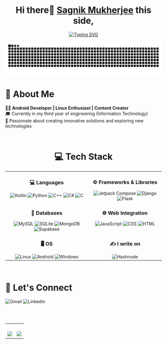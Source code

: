 <link rel="stylesheet" href="https://cdn.jsdelivr.net/gh/devicons/devicon@v2.15.1/devicon.min.css">
<h1 align="center"><font family="outfit">Hi there👋 <a href="https://www.linkedin.com/in/sagnikmukherjee/">Sagnik Mukherjee</a> this side,</font></h1>
<p align="center">
<a href="https://git.io/typing-svg"><img src="https://readme-typing-svg.herokuapp.com?font=Fira+Code&duration=2000&pause=200&color=EBF724&width=435&lines=Native+Android+Dev;Content+Creator;Freelancer" alt="Typing SVG" /></a></p>


![snake gif](https://github.com/itssagnikmukherjee/itssagnikmukherjee/blob/output/github-contribution-grid-snake-dark.svg)


# 🚀 About Me

👨‍💻 **Android Developer | Linux Enthusiast | Content Creator**<br>
🎓 Currently in my third year of engineering (Information Technology)<br>
🌟 Passionate about creating innovative solutions and exploring new technologies

<br>

<h1 style="text-align: center;">💻 Tech Stack</h1>
<table style="border-collapse: collapse; width: 100%;">
  <tr>
    <td style="border: none; vertical-align: top; text-align: center; margin-bottom: 10px;">
      <h3>💻 Languages</h3>
      <img src="https://img.shields.io/badge/Kotlin-B125EA?style=for-the-badge&logo=kotlin&logoColor=white" alt="Kotlin">
      <img src="https://img.shields.io/badge/Python-FFD43B?style=for-the-badge&logo=python&logoColor=blue" alt="Python">
      <img src="https://img.shields.io/badge/C%2B%2B-00599C?style=for-the-badge&logo=c%2B%2B&logoColor=white" alt="C++">
      <img src="https://img.shields.io/badge/C%23-239120?style=for-the-badge&logo=csharp&logoColor=white" alt="C#">
      <img src="https://img.shields.io/badge/C-00599C?style=for-the-badge&logo=c&logoColor=white" alt="C">
    </td>
    <td style="border: none; vertical-align: top; text-align: center; margin-bottom: 10px;">
      <h3>⚙ Frameworks & Libraries</h3>
      <img src="https://img.shields.io/badge/Jetpack%20Compose%20-black?style=for-the-badge&logo=jetpackcompose" alt="Jetpack Compose">
      <img src="https://img.shields.io/badge/Django-092E20?style=for-the-badge&logo=django&logoColor=green" alt="Django">
      <img src="https://img.shields.io/badge/Flask-000000?style=for-the-badge&logo=flask&logoColor=white" alt="Flask">
    </td>
  </tr>
  <tr>
    <td style="border: none; vertical-align: top; text-align: center; margin-bottom: 10px;">
      <h3>📁 Databases</h3>
      <img src="https://img.shields.io/badge/MySQL-005C84?style=for-the-badge&logo=mysql&logoColor=white" alt="MySQL">
      <img src="https://img.shields.io/badge/Sqlite-003B57?style=for-the-badge&logo=sqlite&logoColor=white" alt="SQLite">
      <img src="https://img.shields.io/badge/MongoDB-4EA94B?style=for-the-badge&logo=mongodb&logoColor=white" alt="MongoDB">
      <img src="https://img.shields.io/badge/Supabase-181818?style=for-the-badge&logo=supabase&logoColor=white" alt="Supabase">
    </td>
    <td style="border: none; vertical-align: top; text-align: center; margin-bottom: 10px;">
      <h3>🌐 Web Integration</h3>
      <img src="https://img.shields.io/badge/JavaScript-323330?style=for-the-badge&logo=javascript&logoColor=F7DF1E" alt="JavaScript">
      <img src="https://img.shields.io/badge/CSS3-1572B6?style=for-the-badge&logo=css3&logoColor=white" alt="CSS">
      <img src="https://img.shields.io/badge/HTML5-E34F26?style=for-the-badge&logo=html5&logoColor=white" alt="HTML">
    </td>
  </tr>
  <tr>
    <td style="border: none; vertical-align: top; text-align: center; margin-bottom: 10px;">
      <h3>🖥️ OS</h3>
      <img src="https://img.shields.io/badge/Linux-FCC624?style=for-the-badge&logo=linux&logoColor=black" alt="Linux">
      <img src="https://img.shields.io/badge/Android-3DDC84?style=for-the-badge&logo=android&logoColor=white" alt="Android">
      <img src="https://img.shields.io/badge/Windows-0078D6?style=for-the-badge&logo=windows&logoColor=white" alt="Windows">
    </td>
    <td style="border: none; vertical-align: top; text-align: center; margin-bottom: 10px;">
      <h3>✍ I write on</h3>
      <img src="https://img.shields.io/badge/Hashnode-2962FF?style=for-the-badge&logo=hashnode&logoColor=white" alt="Hashnode">
    </td>
  </tr>
</table>


<br>

  
# 🤝 Let's Connect
  ![Gmail](https://img.shields.io/badge/Gmail-D14836?style=for-the-badge&logo=gmail&logoColor=white)
  ![Linkedin](https://img.shields.io/badge/LinkedIn-0077B5?style=for-the-badge&logo=linkedin&logoColor=white)

<br><br>


<table border="0">
  <tr>
    <td align="center"><img align="center" style="width:100%;" src="https://github-readme-stats.vercel.app/api?username=itssagnikmukherjee&show_icons=true&theme=dark&locale=en" alt="" /></td>
    <td align="center"><img style="width:100%;" src="https://github-readme-stats.vercel.app/api/top-langs?username=itssagnikmukherjee&show_icons=true&theme=dark&locale=en&layout=compact" alt="" /></td>
  </tr>
      <tr>
            <td><img src="https://github-profile-summary-cards.vercel.app/api/cards/profile-details?username=itssagnikmukherjee&theme=tokyonight"></td>
            <td><img src="https://github-readme-streak-stats.herokuapp.com/?user=itssagnikmukherjee&theme=tokyonight"></td>
      </tr>
</table>
